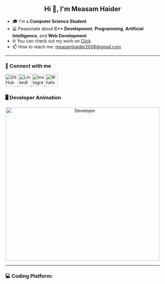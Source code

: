 <h2 align="center">Hi 👋, I'm Measam Haider</h2>

- 🎓 I'm a **Computer Science Student**
- 💻 Passionate about **C++ Development**, **Programming**, **Artificial Intelligence**, and **Web Development**
- 🌐 You can check out my work on [Click](#)
- 📫 How to reach me: [measamhaider2008@gmail.com](mailto:your_email@example.com)

---

### 🔗 Connect with me

<p align="left">
  <a href="https://github.com/yourusername" target="_blank">
    <img src="https://cdn-icons-png.flaticon.com/512/25/25231.png" width="40" height="40" alt="GitHub"/>
  </a>
  <a href="https://www.linkedin.com/in/yourusername" target="_blank">
    <img src="https://cdn-icons-png.flaticon.com/512/174/174857.png" width="40" height="40" alt="LinkedIn"/>
  </a>
  <a href="https://www.instagram.com/yourusername/" target="_blank">
    <img src="https://cdn-icons-png.flaticon.com/512/174/174855.png" width="40" height="40" alt="Instagram"/>
  </a>
  <a href="https://wa.me/yourwhatsapplink" target="_blank">
    <img src="https://cdn-icons-png.flaticon.com/512/733/733585.png" width="40" height="40" alt="WhatsApp"/>
  </a>
</p>

### 🖥️ Developer Animation

<p align="center">
  <img src="https://raw.githubusercontent.com/saadeghi/saadeghi/master/dino.gif" alt="Developer" width="500"/>
</p>

---

### 💻 Coding Platform:
<!-- Add platforms like LeetCode, HackerRank, etc., with logos -->
